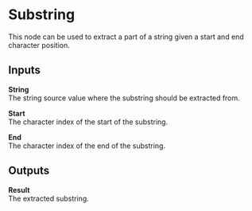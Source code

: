 # Substring
This node can be used to extract a part of a string given a start and end character position.

<div class = "node-inputs">

## Inputs
**String**  
The string source value where the substring should be extracted from.

**Start**  
The character index of the start of the substring.

**End**  
The character index of the end of the substring.

</div>

<div class = "node-outputs">

## Outputs
**Result**  
The extracted substring.

</div>
